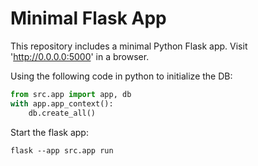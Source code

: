 # Minimal Flask App

This repository includes a minimal Python Flask app. Visit 'http://0.0.0.0:5000' in a browser. 

Using the following code in python to initialize the DB:
```python
from src.app import app, db
with app.app_context():
    db.create_all()
```

Start the flask app:
```shell
flask --app src.app run
```